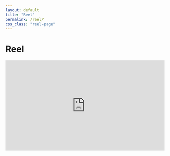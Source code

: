 ```yaml
---
layout: default
title: "Reel"
permalink: /reel/
css_class: "reel-page"
---
```


<!-- Reel Header in the Top Corner -->
<div class="reel-header">
  <h1>Reel</h1>
</div>

<!-- Video Container for Embedded YouTube Video -->
<div class="video-container">
  <iframe src="https://www.youtube.com/embed/pbt21FiMVrA"
          title="Reel Video" 
          frameborder="0" 
          allow="accelerometer; autoplay; clipboard-write; encrypted-media; gyroscope; picture-in-picture" 
          allowfullscreen>
  </iframe>
</div>

<!-- Inline CSS -->
<style>
  .film-page h1 {
    font-size: 2rem; /* Adjust this value for the desired size */
    margin-bottom: 1rem; /* Optional: Adjust spacing below the title */
  }

  /* Video container: full width, with a 16:9 aspect ratio */
  .video-container {
    position: relative;
    width: 100%;
    max-width: 100%;
    margin: 0 auto;
    padding-top: 56.25%;  /* 16:9 aspect ratio */
  }
  .video-container iframe {
    position: absolute;
    top: 0;
    left: 0;
    width: 100%;
    height: 100%;
    border: none;
  }

</style>
